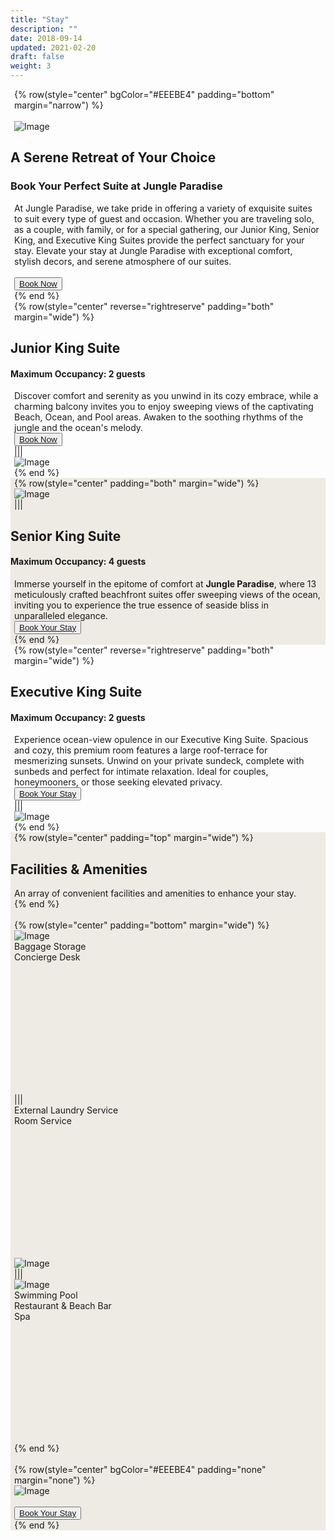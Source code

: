 ```yaml
---
title: "Stay"
description: ""
date: 2018-09-14
updated: 2021-02-20
draft: false
weight: 3
---
```


<!-- section 1 (header) -->

{% row(style="center" bgColor="#EEEBE4" padding="bottom" margin="narrow") %}

<br>

<div class="container mx-auto">

![Image](./img/stay_header.png#mx-auto)

## A Serene Retreat of Your Choice

### Book Your Perfect Suite at Jungle Paradise

<p class="max-w-6xl mx-auto">At  Jungle Paradise, we take pride in offering a variety of exquisite suites to suit every type of guest and occasion. Whether you are traveling solo, as a couple, with family, or for a special gathering, our Junior King, Senior King, and Executive King Suites provide the perfect sanctuary for your stay.  Elevate your stay at  Jungle Paradise with exceptional comfort, stylish decors, and serene atmosphere of our suites.</p>

<br>

<button><a href="mailto:info@jungleparadise.tf" target="_blank">Book Now</a></button>

</div>

{% end %}

<!-- section 2 -->

<div class="container mx-auto">

{% row(style="center" reverse="rightreserve" padding="both" margin="wide") %}

## Junior King Suite

#### Maximum Occupancy: 2 guests

Discover comfort and serenity as you unwind in its cozy embrace, while a charming balcony invites you to enjoy sweeping views of the captivating Beach, Ocean, and Pool areas. Awaken to the soothing rhythms of the jungle and the ocean's melody.

<button><a href="mailto:info@jungleparadise.tf" target="_blank">Book Now</a></button>

|||

![Image](./img/junior1.png#mx-auto)

{% end %}

</div>

<!-- section 3 -->

<div class="myColor">

<div class="container mx-auto">

{% row(style="center" padding="both" margin="wide") %}

![Image](./img/senior1.png#mx-auto)

|||

## Senior King Suite

#### Maximum Occupancy: 4 guests

Immerse yourself in the epitome of comfort at  **Jungle Paradise**, where 13 meticulously crafted beachfront suites offer sweeping views of the ocean, inviting you to experience the true essence of seaside bliss in unparalleled elegance.

<button><a href="mailto:info@jungleparadise.tf" target="_blank">Book Your Stay</a></button>

{% end %}

</div>
</div>

<!-- section 4 -->

<div class="container mx-auto">

{% row(style="center" reverse="rightreserve" padding="both" margin="wide") %}

## Executive King Suite

#### Maximum Occupancy: 2 guests

Experience ocean-view opulence in our Executive King Suite. Spacious and cozy, this premium room features a large roof-terrace for mesmerizing sunsets. Unwind on your private sundeck, complete with sunbeds and perfect for intimate relaxation. Ideal for couples, honeymooners, or those seeking elevated privacy. 

<button><a href="mailto:info@jungleparadise.tf" target="_blank">Book Your Stay</a></button>

|||

![Image](./img/executive1.png#mx-auto)

{% end %}

</div>

<!-- section 5 -->
<div class="myColor" >
<div class="container mx-auto ">

{% row(style="center" padding="top" margin="wide") %}

## Facilities & Amenities

An array of convenient facilities and amenities to enhance your stay.

{% end %}

<br>

{% row(style="center" padding="bottom" margin="wide") %}

![Image](./img/facilities1.png#stretch)


<div class="flex flex-col justify-center bg-white	" style="height: 245px" >

Baggage Storage

Concierge Desk

</div>

|||

<div class="flex flex-col justify-center bg-white	" style="height: 245px" >

External Laundry Service

Room Service

</div>

![Image](./img/facilities2.png#stretch)

|||


![Image](./img/facilities3.png#stretch)

<div class="flex flex-col justify-center bg-white	" style="height: 245px" >

Swimming Pool

Restaurant & Beach Bar

Spa

</div>

{% end %}

<br>

</div>

<!-- section 5 -->

{% row(style="center" bgColor="#EEEBE4" padding="none" margin="none") %}

![Image](./img/stay_bottom.png#mx-auto)

<br>

<button class="mb-8"><a href="mailto:info@jungleparadise.tf" target="_blank">Book Your Stay</a></button>

{% end %}

</div>
<style>
.myColor{
  background-color:#EEEBE4; 
}
p{
    margin: 0px 6px;
}
</style>

